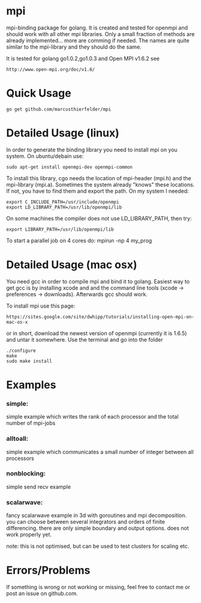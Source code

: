 mpi
===
mpi-binding package for golang. It is created and tested for openmpi and
should work with all other mpi libraries. Only a small fraction of  methods
are already implemented... more are comming if needed. The names are quite
similar to the mpi-library and they should do the same.

It is tested for golang go1.0.2,go1.0.3 and Open MPI v1.6.2
see

	http://www.open-mpi.org/doc/v1.6/



Quick Usage
===========

	go get github.com/marcusthierfelder/mpi



Detailed Usage (linux)
======================
In order to generate the binding library you need to install mpi on you system.
On ubuntu/debain use:

	sudo apt-get install openmpi-dev openmpi-common

To install this library, cgo needs the location of mpi-header (mpi.h) and the 
mpi-library (mpi.a). Sometimes the system already "knows" these locations. 
If not, you have to find them and export the path. On my system I needed:

	export C_INCLUDE_PATH=/usr/include/openmpi
	export LD_LIBRARY_PATH=/usr/lib/openmpi/lib

On some machines the compiler does not use LD_LIBRARY_PATH, then try:

	export LIBRARY_PATH=/usr/lib/openmpi/lib

To start a parallel job on 4 cores do:
    mpirun -np 4 my_prog



Detailed Usage (mac osx)
========================
You need gcc in order to compile mpi and bind it to golang. Easiest way to get gcc is by
installing xcode and and the command line tools (xcode -> preferences -> downloads). 
Afterwards gcc should work.

To install mpi use this page:

	https://sites.google.com/site/dwhipp/tutorials/installing-open-mpi-on-mac-os-x

or in short, download the newest version of openmpi (currently it is 1.6.5) and 
untar it somewhere. Use the terminal and go into the folder

	./configure
	make
	sudo make install



Examples
========

### simple:

simple example which writes the rank of each processor and the 
total number of mpi-jobs

### alltoall:

simple example which communicates a small number of integer between all
processors

### nonblocking:
	
simple send recv example

### scalarwave:

fancy scalarwave example in 3d with goroutines and mpi decomposition.
you can choose between several integrators and orders of finite differencing.
there are only simple boundary and output options. 
does not work properly yet.

note: this is not optimised, but can be used to test clusters for scaling etc.



Errors/Problems
===============

If something is wrong or not working or missing, feel free to contact me 
or post an issue on github.com. 





